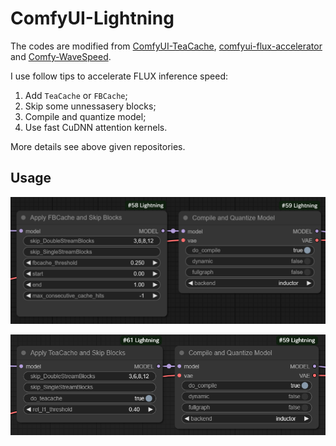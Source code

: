 # ComfyUI-Lightning

The codes are modified from [ComfyUI-TeaCache](https://github.com/welltop-cn/ComfyUI-TeaCache), [comfyui-flux-accelerator](https://github.com/discus0434/comfyui-flux-accelerator) and [Comfy-WaveSpeed](https://github.com/chengzeyi/Comfy-WaveSpeed).

I use follow tips to accelerate FLUX inference speed:

1. Add `TeaCache` or `FBCache`;
2. Skip some unnessasery blocks;
3. Compile and quantize model;
4. Use fast CuDNN attention kernels.

More details see above given repositories.

## Usage

![fbcache_and_skip_blocks](./assets/fbcache_and_skip_blocks.png)

![teacache_and_skip_blocks](./assets/teacache_and_skip_blocks.png)
